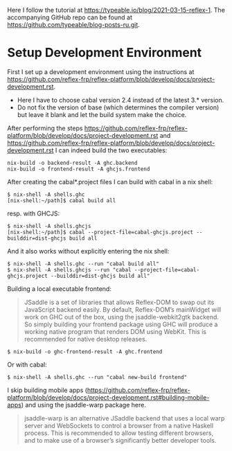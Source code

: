 Here I follow the tutorial at https://typeable.io/blog/2021-03-15-reflex-1. The accompanying GitHub repo can be found at https://github.com/typeable/blog-posts-ru.git.

# Setup Development Environment

First I set up a development environment using the instructions at https://github.com/reflex-frp/reflex-platform/blob/develop/docs/project-development.rst.

* Here I have to choose cabal version 2.4 instead of the latest 3.* version.
* Do not fix the version of base (which determines the compiler version) but leave it blank and let the build system make the choice.

After performing the steps https://github.com/reflex-frp/reflex-platform/blob/develop/docs/project-development.rst and https://github.com/reflex-frp/reflex-platform/blob/develop/docs/project-development.rst I can indeed build the two executables:

    nix-build -o backend-result -A ghc.backend
    nix-build -o frontend-result -A ghcjs.frontend

After creating the cabal*.project files I can build with cabal in a nix shell:

    $ nix-shell -A shells.ghc
    [nix-shell:~/path]$ cabal build all

resp. with GHCJS:

    $ nix-shell -A shells.ghcjs
    [nix-shell:~/path]$ cabal --project-file=cabal-ghcjs.project --builddir=dist-ghcjs build all

And it also works without explicitly entering the nix shell:

    $ nix-shell -A shells.ghc --run "cabal build all"
    $ nix-shell -A shells.ghcjs --run "cabal --project-file=cabal-ghcjs.project --builddir=dist-ghcjs build all"

Building a local executable frontend:

> JSaddle is a set of libraries that allows Reflex-DOM to swap out its JavaScript backend easily. By default, Reflex-DOM’s mainWidget will work on GHC out of the box, using the jsaddle-webkit2gtk backend. So simply building your frontend package using GHC will produce a working native program that renders DOM using WebKit. This is recommended for native desktop releases.

    $ nix-build -o ghc-frontend-result -A ghc.frontend

Or with cabal:

    $ nix-shell -A shells.ghc --run "cabal new-build frontend"

I skip building mobile apps (https://github.com/reflex-frp/reflex-platform/blob/develop/docs/project-development.rst#building-mobile-apps) and using the jsaddle-warp package here.

> jsaddle-warp is an alternative JSaddle backend that uses a local warp server and WebSockets to control a browser from a native Haskell process. This is recommended to allow testing different browsers, and to make use of a browser’s significantly better developer tools.
